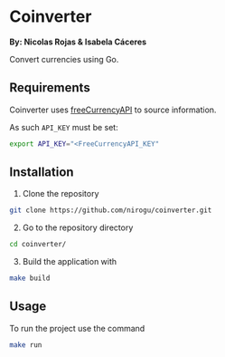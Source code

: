 # Coinverter

**By: Nicolas Rojas & Isabela Cáceres**

Convert currencies using Go.

## Requirements

Coinverter uses [freeCurrencyAPI](https://freecurrencyapi.com/) to source information. 

As such `API_KEY` must be set:

```sh
export API_KEY="<FreeCurrencyAPI_KEY"
```


## Installation
1. Clone the repository
  ```sh
  git clone https://github.com/nirogu/coinverter.git
  ```
   
2. Go to the repository directory
  ```sh
  cd coinverter/
  ```
   
3. Build the application with

   
  ```sh
  make build
  ```

## Usage

To run the project use the command

  ```sh
  make run
  ```

